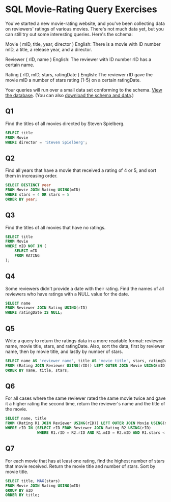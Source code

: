 #  SQL Movie-Rating Query Exercises

You've started a new movie-rating website, and you've been collecting data on reviewers' ratings of various movies. There's not much data yet, but you can still try out some interesting queries. Here's the schema:

Movie ( mID, title, year, director )
English: There is a movie with ID number mID, a title, a release year, and a director.

Reviewer ( rID, name )
English: The reviewer with ID number rID has a certain name.

Rating ( rID, mID, stars, ratingDate )
English: The reviewer rID gave the movie mID a number of stars rating (1-5) on a certain ratingDate.

Your queries will run over a small data set conforming to the schema. [View the database](https://lagunita.stanford.edu/c4x/DB/SQL/asset/moviedata.html). (You can also [download the schema and data](https://s3-us-west-2.amazonaws.com/prod-c2g/db/Winter2013/files/rating.sql).)

## Q1

Find the titles of all movies directed by Steven Spielberg.

```sql
SELECT title
FROM Movie
WHERE director = 'Steven Spielberg';
```

## Q2

Find all years that have a movie that received a rating of 4 or 5, and sort them in increasing order.

```sql
SELECT DISTINCT year
FROM Movie JOIN Rating USING(mID)
WHERE stars = 4 OR stars = 5
ORDER BY year;
```

## Q3

Find the titles of all movies that have no ratings.

```sql
SELECT title
FROM Movie
WHERE mID NOT IN (
    SELECT mID
    FROM RATING
);
```

## Q4

Some reviewers didn't provide a date with their rating. Find the names of all reviewers who have ratings with a NULL value for the date.

```sql
SELECT name
FROM Reviewer JOIN Rating USING(rID)
WHERE ratingDate IS NULL;
```

## Q5

Write a query to return the ratings data in a more readable format: reviewer name, movie title, stars, and ratingDate. Also, sort the data, first by reviewer name, then by movie title, and lastly by number of stars.

```sql
SELECT name AS 'reviewer name', title AS 'movie title', stars, ratingDate 
FROM (Rating JOIN Reviewer USING(rID)) LEFT OUTER JOIN Movie USING(mID)
ORDER BY name, title, stars;
```

## Q6

For all cases where the same reviewer rated the same movie twice and gave it a higher rating the second time, return the reviewer's name and the title of the movie.

```sql
SELECT name, title
FROM (Rating R1 JOIN Reviewer USING(rID)) LEFT OUTER JOIN Movie USING(mID)
WHERE rID IN (SELECT rID FROM Reviewer JOIN Rating R2 USING(rID)
              WHERE R1.rID = R2.rID AND R1.mID = R2.mID AND R1.stars < R2.stars AND R1.ratingDate < R2.ratingDate);
```

## Q7

For each movie that has at least one rating, find the highest number of stars that movie received. Return the movie title and number of stars. Sort by movie title.

```sql
SELECT title, MAX(stars)
FROM Movie JOIN Rating USING(mID)
GROUP BY mID
ORDER BY title;
```
